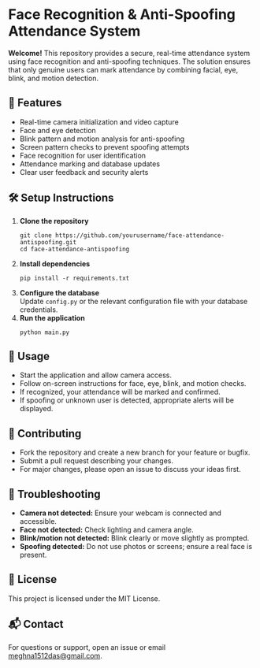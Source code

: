 <!DOCTYPE html>
<html>
<body>

<h1>Face Recognition & Anti-Spoofing Attendance System</h1>

<p>
  <strong>Welcome!</strong> This repository provides a secure, real-time attendance system using face recognition and anti-spoofing techniques. The solution ensures that only genuine users can mark attendance by combining facial, eye, blink, and motion detection.
</p>

<h2>🚀 Features</h2>
<ul>
  <li>Real-time camera initialization and video capture</li>
  <li>Face and eye detection</li>
  <li>Blink pattern and motion analysis for anti-spoofing</li>
  <li>Screen pattern checks to prevent spoofing attempts</li>
  <li>Face recognition for user identification</li>
  <li>Attendance marking and database updates</li>
  <li>Clear user feedback and security alerts</li>
</ul>

<h2>🛠️ Setup Instructions</h2>
<ol>
  <li><strong>Clone the repository</strong>
    <pre><code>git clone https://github.com/yourusername/face-attendance-antispoofing.git
cd face-attendance-antispoofing</code></pre>
  </li>
  <li><strong>Install dependencies</strong>
    <pre><code>pip install -r requirements.txt</code></pre>
  </li>
  <li><strong>Configure the database</strong>
    <br>
    Update <code>config.py</code> or the relevant configuration file with your database credentials.
  </li>
  <li><strong>Run the application</strong>
    <pre><code>python main.py</code></pre>
  </li>
</ol>

<h2>📖 Usage</h2>
<ul>
  <li>Start the application and allow camera access.</li>
  <li>Follow on-screen instructions for face, eye, blink, and motion checks.</li>
  <li>If recognized, your attendance will be marked and confirmed.</li>
  <li>If spoofing or unknown user is detected, appropriate alerts will be displayed.</li>
</ul>

<h2>🤝 Contributing</h2>
<ul>
  <li>Fork the repository and create a new branch for your feature or bugfix.</li>
  <li>Submit a pull request describing your changes.</li>
  <li>For major changes, please open an issue to discuss your ideas first.</li>
</ul>

<h2>🧩 Troubleshooting</h2>
<ul>
  <li><strong>Camera not detected:</strong> Ensure your webcam is connected and accessible.</li>
  <li><strong>Face not detected:</strong> Check lighting and camera angle.</li>
  <li><strong>Blink/motion not detected:</strong> Blink clearly or move slightly as prompted.</li>
  <li><strong>Spoofing detected:</strong> Do not use photos or screens; ensure a real face is present.</li>
</ul>

<h2>📄 License</h2>
<p>
  This project is licensed under the MIT License.
</p>

<h2>📬 Contact</h2>
<p>
  For questions or support, open an issue or email <a href="mailto:meghna1512das@gmail.com">meghna1512das@gmail.com</a>.
</p>

</body>
</html>


